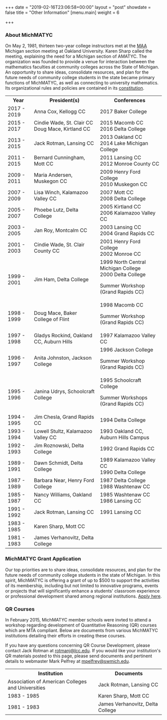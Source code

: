 +++
date = "2019-02-16T23:06:58+00:00"
layout = "post"
showdate = false
title = "Other Information"
[menu.main]
weight = 6

+++
### About MichMATYC

On May 2, 1981, thirteen two-year college instructors met at the [MAA](http://sections.maa.org/michigan/) Michigan section meeting at Oakland University. Karen Sharp called the meeting, explaining the need for a Michigan section of AMATYC. The organization was founded to provide a venue for interaction between the mathematics faculties at community colleges across the State of Michigan. An opportunity to share ideas, consolidate resources, and plan for the future needs of community college students in the state became primary functions of MichMATYC, as well as connecting to university mathematics. Its organizational rules and policies are contained in its [constitution](/uploads/constitution.pdf).

<table class="tg">

<tr>

<th class="tg-c3ow">Year</th>

<th class="tg-c3ow">President(s)</th>

<th class="tg-c3ow">Conferences</th>

</tr>

<tr>

<td class="tg-c3ow">2017 - 2019</td>

<td class="tg-c3ow">Anna Cox, Kellogg CC</td>

<td class="tg-c3ow">2017 Baker College</td>

</tr>

<tr>

<td class="tg-c3ow">2015 - 2017</td>

<td class="tg-c3ow">Cindie Wade, St. Clair CC <br/>  
Doug Mace, Kirtland CC</td>

<td class="tg-c3ow">2015 Macomb CC <br/>  
2016 Delta College</td>

</tr>

<tr>

<td class="tg-c3ow">2013 - 2015</td>

<td class="tg-c3ow">Jack Rotman, Lansing CC</td>

<td class="tg-c3ow">2013 Oakland CC <br/>  
2014 Lake Michigan College</td>

</tr>

<tr>

<td class="tg-c3ow">2011 - 2015</td>

<td class="tg-c3ow">Bernard Cunningham, Mott CC</td>

<td class="tg-c3ow">2011 Lansing CC <br/>  
2012 Monroe County CC</td>

</tr>

<tr>

<td class="tg-c3ow">2009 - 2011</td>

<td class="tg-c3ow">Maria Andersen, Muskegon CC</td>

<td class="tg-c3ow">2009 Henry Ford College <br/>  
2010 Muskegon CC</td>

</tr>

<tr>

<td class="tg-c3ow">2007 - 2009</td>

<td class="tg-c3ow">Lisa Winch, Kalamazoo Valley CC</td>

<td class="tg-c3ow">2007 Mott CC <br/>  
2008 Delta College</td>

</tr>

<tr>

<td class="tg-c3ow">2005 - 2007</td>

<td class="tg-c3ow">Phoebe Lutz, Delta College</td>

<td class="tg-c3ow">2005 Kirtland CC <br/>  
2006 Kalamazoo Valley CC</td>

</tr>

<tr>

<td class="tg-c3ow">2003 - 2005</td>

<td class="tg-c3ow">Jan Roy, Montcalm CC</td>

<td class="tg-c3ow">2003 Lansing CC <br/>  
2004 Grand Rapids CC</td>

</tr>

<tr>

<td class="tg-c3ow">2001 - 2003</td>

<td class="tg-c3ow">Cindie Wade, St. Clair County CC</td>

<td class="tg-c3ow">2001 Henry Ford College <br/>  
2002 Monroe CC</td>

</tr>

<tr>

<td class="tg-c3ow">1999 - 2001</td>

<td class="tg-c3ow">Jim Ham, Delta College</td>

<td class="tg-c3ow">1999 North Central Michigan College <br/>  
2000 Delta College<br/>

Summer Workshop (Grand Rapids CC)</td>

</tr>

<tr>

<td class="tg-c3ow">1998 - 1999</td>

<td class="tg-c3ow">Doug Mace, Baker College of Flint</td>

<td class="tg-c3ow">1998 Macomb CC <br/>

Summer Workshop (Grand Rapids CC)</td>

</tr>

<tr>

<td class="tg-c3ow">1997 - 1998</td>

<td class="tg-c3ow">Gladys Rockind, Oakland CC, Auburn Hills</td>

<td class="tg-c3ow">1997 Kalamazoo Valley CC</td>

</tr>

<tr>

<td class="tg-c3ow">1996 - 1997</td>

<td class="tg-c3ow">Anita Johnston, Jackson College</td>

<td class="tg-c3ow">1996 Jackson College <br/>

Summer Workshop (Grand Rapids CC)</td>

</tr>

<tr>

<td class="tg-c3ow">1995 - 1996</td>

<td class="tg-c3ow">Janina Udrys, Schoolcraft College</td>

<td class="tg-c3ow">1995 Schoolcraft College <br/>

Summer Workshops (Grand Rapids CC)</td>

</tr>

<tr>

<td class="tg-c3ow">1994 - 1995</td>

<td class="tg-c3ow">Jim Chesla, Grand Rapids CC</td>

<td class="tg-c3ow">1994 Delta College</td>

</tr>

<tr>

<td class="tg-c3ow">1993 - 1994</td>

<td class="tg-c3ow">Lowell Stultz, Kalamazoo Valley CC</td>

<td class="tg-c3ow">1993 Oakland CC, Auburn Hills Campus</td>

</tr>

<tr>

<td class="tg-c3ow">1992 - 1993</td>

<td class="tg-c3ow">Jim Roznowski, Delta College</td>

<td class="tg-c3ow">1992 Grand Rapids CC</td>

</tr>

<tr>

<td class="tg-c3ow">1989 - 1991</td>

<td class="tg-c3ow">Dawn Schmidt, Delta College</td>

<td class="tg-c3ow">1989 Kalamazoo Valley CC <br/>  
1990 Delta College</td>

</tr>

<tr>

<td class="tg-c3ow">1987 - 1989</td>

<td class="tg-c3ow">Barbara Near, Henry Ford College</td>

<td class="tg-c3ow">1987 Delta College <br/>  
1988 Washtenaw CC</td>

</tr>

<tr>

<td class="tg-c3ow">1985 - 1987</td>

<td class="tg-c3ow">Nancy Williams, Oakland CC</td>

<td class="tg-c3ow">1985 Washtenaw CC <br/>  
1986 Lansing CC</td>

</tr>

<tr>

<td class="tg-c3ow">1991 - 1992</td>

<td class="tg-c3ow">Jack Rotman, Lansing CC</td>

<td class="tg-c3ow">1991 Lansing CC</td>

</tr>

<tr>

<td class="tg-c3ow">1983 - 1985</td>

<td class="tg-c3ow">Karen Sharp, Mott CC</td>

<td class="tg-c3ow"></td>

</tr>

<tr>

<td class="tg-c3ow">1981 - 1983</td>

<td class="tg-c3ow">James Verhanovitz, Delta College</td>

<td class="tg-c3ow"></td>

</tr>

</table>

### MichMATYC Grant Application

Our top priorities are to share ideas, consolidate resources, and plan for the future needs of community college students in the state of Michigan. In this spirit, MichMATYC is offering a grant of up to $500 to support the activities of its membership, including but not limited to innovative programs, events or projects that will significantly enhance a students' classroom experience or professional development shared among regional institutions. [Apply here](https://docs.google.com/forms/d/e/1FAIpQLSd2bZPDtyGPZMrQf1TYjjF49lGC037V3yygPozVifNPwk5PZA/viewform).

### QR Courses

In February 2015, MichMATYC member schools were invted to attend a workshop regarding development of Quantitative Reasoning (QR) courses which are MTA compliant. Below are documents from various MichMATYC institutions detailing their efforts in creating these courses.  
  
If you have any questions concerning QR Course Development, please contact Jack Rotman at [rotmanj@lcc.edu](mailto:rotmanj@lcc.edu). If you would like your institution's QR materials posted to this page, please send documents and pertinent details to webmaster Mark Pelfrey at [mpelfrey@swmich.edu](mailto:mpelfrey@swmich.edu).

<table class="tg">

<tr>

<th class="tg-c3ow">Institution</th>

<th class="tg-c3ow">Documents</th>

</tr>

<tr>

<td class="tg-c3ow">Association of American Colleges and Universities</td>

<td class="tg-c3ow">Jack Rotman, Lansing CC</td>

</tr>

<tr>

<td class="tg-c3ow">1983 - 1985</td>

<td class="tg-c3ow">Karen Sharp, Mott CC</td>

</tr>

<tr>

<td class="tg-c3ow">1981 - 1983</td>

<td class="tg-c3ow">James Verhanovitz, Delta College</td>

</tr>

</table>